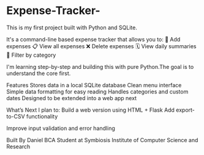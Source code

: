 # Expense-Tracker-
This is my first project built with Python and SQLite.

It's a command-line based expense tracker that allows you to:
💸 Add expenses
📋 View all expenses
❌ Delete expenses
🗓️ View daily summaries
📂 Filter by category

I'm learning step-by-step and building this with pure Python.The goal is to understand the core first.

Features
Stores data in a local SQLite database
Clean menu interface
Simple data formatting for easy reading
Handles categories and custom dates
Designed to be extended into a web app next

What’s Next
I plan to:
Build a web version using HTML + Flask
Add export-to-CSV functionality

Improve input validation and error handling

Built By
Daniel
BCA Student at Symbiosis Institute of Computer Science and Research
